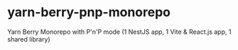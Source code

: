 # yarn-berry-pnp-monorepo

Yarn Berry Monorepo with P'n'P mode (1 NestJS app, 1 Vite & React.js app, 1 shared library)
